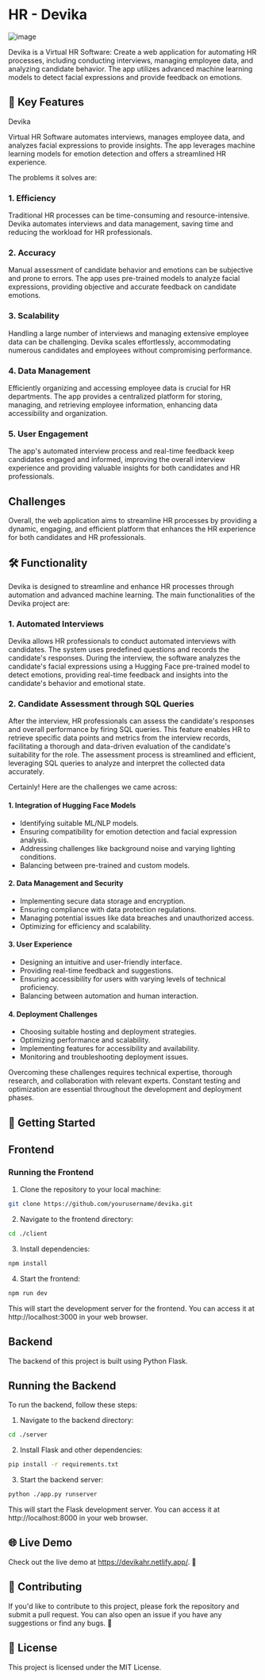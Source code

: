 # HR - Devika

![image](https://github.com/harsh6045/HR_Devika/blob/main/Untitled%20design.png?raw=true)

Devika is a Virtual HR Software: Create a web application for automating HR processes, including conducting interviews, managing employee data, and analyzing candidate behavior. The app utilizes advanced machine learning models to detect facial expressions and provide feedback on emotions.

## 🔑 Key Features

Devika

Virtual HR Software automates interviews, manages employee data, and analyzes facial expressions to provide insights. The app leverages machine learning models for emotion detection and offers a streamlined HR experience.

The problems it solves are:
### 1. Efficiency
Traditional HR processes can be time-consuming and resource-intensive. Devika automates interviews and data management, saving time and reducing the workload for HR professionals.

### 2. Accuracy
Manual assessment of candidate behavior and emotions can be subjective and prone to errors. The app uses pre-trained models to analyze facial expressions, providing objective and accurate feedback on candidate emotions.

### 3. Scalability
Handling a large number of interviews and managing extensive employee data can be challenging. Devika scales effortlessly, accommodating numerous candidates and employees without compromising performance.

### 4. Data Management
Efficiently organizing and accessing employee data is crucial for HR departments. The app provides a centralized platform for storing, managing, and retrieving employee information, enhancing data accessibility and organization.

### 5. User Engagement
The app's automated interview process and real-time feedback keep candidates engaged and informed, improving the overall interview experience and providing valuable insights for both candidates and HR professionals.

## Challenges
Overall, the web application aims to streamline HR processes by providing a dynamic, engaging, and efficient platform that enhances the HR experience for both candidates and HR professionals.

## 🛠️ Functionality

Devika is designed to streamline and enhance HR processes through automation and advanced machine learning. The main functionalities of the Devika project are:

### 1. Automated Interviews
Devika allows HR professionals to conduct automated interviews with candidates. The system uses predefined questions and records the candidate's responses. During the interview, the software analyzes the candidate's facial expressions using a Hugging Face pre-trained model to detect emotions, providing real-time feedback and insights into the candidate's behavior and emotional state.

### 2. Candidate Assessment through SQL Queries
After the interview, HR professionals can assess the candidate's responses and overall performance by firing SQL queries. This feature enables HR to retrieve specific data points and metrics from the interview records, facilitating a thorough and data-driven evaluation of the candidate's suitability for the role. The assessment process is streamlined and efficient, leveraging SQL queries to analyze and interpret the collected data accurately.

Certainly! Here are the challenges we came across:

#### 1. Integration of Hugging Face Models
- Identifying suitable ML/NLP models.
- Ensuring compatibility for emotion detection and facial expression analysis.
- Addressing challenges like background noise and varying lighting conditions.
- Balancing between pre-trained and custom models.

#### 2. Data Management and Security
- Implementing secure data storage and encryption.
- Ensuring compliance with data protection regulations.
- Managing potential issues like data breaches and unauthorized access.
- Optimizing for efficiency and scalability.

#### 3. User Experience
- Designing an intuitive and user-friendly interface.
- Providing real-time feedback and suggestions.
- Ensuring accessibility for users with varying levels of technical proficiency.
- Balancing between automation and human interaction.

#### 4. Deployment Challenges
- Choosing suitable hosting and deployment strategies.
- Optimizing performance and scalability.
- Implementing features for accessibility and availability.
- Monitoring and troubleshooting deployment issues.

Overcoming these challenges requires technical expertise, thorough research, and collaboration with relevant experts. Constant testing and optimization are essential throughout the development and deployment phases.

## 🚀 Getting Started

## Frontend

### Running the Frontend

1. Clone the repository to your local machine:

```bash
git clone https://github.com/yourusername/devika.git
```

2. Navigate to the frontend directory:

```bash
cd ./client
```

3. Install dependencies:

```bash
npm install
```

4. Start the frontend:

```bash
npm run dev
```

This will start the development server for the frontend. You can access it at http://localhost:3000 in your web browser.

## Backend
The backend of this project is built using Python Flask.

## Running the Backend
To run the backend, follow these steps:

1. Navigate to the backend directory:

```bash
cd ./server
```

2. Install Flask and other dependencies:

```bash
pip install -r requirements.txt
```

3. Start the backend server:

```bash
python ./app.py runserver
```

This will start the Flask development server. You can access it at http://localhost:8000 in your web browser.

## 🌐 Live Demo
Check out the live demo at https://devikahr.netlify.app/. 🚀

## 🤝 Contributing
If you'd like to contribute to this project, please fork the repository and submit a pull request. You can also open an issue if you have any suggestions or find any bugs. 🐛

## 📄 License
This project is licensed under the MIT License.
